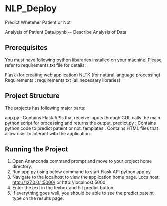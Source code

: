 # NLP_Deploy
Predict Wheteher Patient or Not

Analysis of Patient Data.ipynb -- Describe Analysis of Data


## Prerequisites

You must have following python libararies installed on your machine. Please refer to requirements.txt file for details.

Flask (for creating web application)
NLTK (for natural language processing)
Requirements : requirements.txt (all necessary libraries)


## Project Structure

The projects has following major parts:

app.py : Contains Flask APIs that receive inputs through GUI, calls the main python script for processing and returns the output.
predict.py : Contains python code to predict pateint or not.
templates : Contains HTML files that allow user to interact with the application.


## Running the Project

1. Open Ananconda command prompt and move to your project home directory.
2. Run app.py using below command to start Flask API python app.py
3. Navigate to the localhost to view the application home page. Localhost: http://127.0.0.1:5000/ or http://localhost:5000
4. Enter the text in the texbox and hit predict button.
5. If everything goes well, you should be able to see the predict pateint type on the results page.
